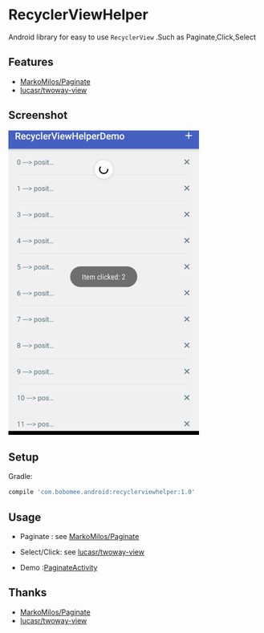 RecyclerViewHelper
============

Android library for easy to use `RecyclerView` .Such as Paginate,Click,Select

Features
--------

- [MarkoMilos/Paginate](https://github.com/MarkoMilos/Paginate)
- [lucasr/twoway-view](https://github.com/lucasr/twoway-view/)

Screenshot
--------
<img src="art/demo.gif">

Setup
--------

Gradle:
```groovy
compile 'com.bobomee.android:recyclerviewhelper:1.0'
```

Usage
--------

- Paginate : see [MarkoMilos/Paginate](https://github.com/MarkoMilos/Paginate)

- Select/Click: see [lucasr/twoway-view](https://github.com/lucasr/twoway-view/)

- Demo :[PaginateActivity](https://github.com/BoBoMEe/RecyclerViewHelper/blob/master/app/src/main/java/com/bobomee/android/recyclerviewhelperdemo/PaginateActivity.java)

Thanks
--------

- [MarkoMilos/Paginate](https://github.com/MarkoMilos/Paginate)
- [lucasr/twoway-view](https://github.com/lucasr/twoway-view/)
